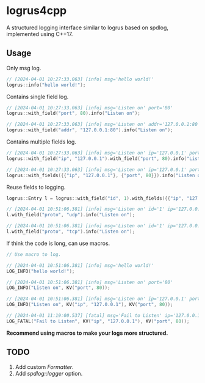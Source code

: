 # logrus4cpp

A structured logging interface similar to logrus based on spdlog, implemented using C++17.

## Usage

Only msg log.
```cpp
// [2024-04-01 10:27:33.063] [info] msg='hello world!'
logrus::info("hello world!");
```

Contains single field log.
```cpp
// [2024-04-01 10:27:33.063] [info] msg='Listen on' port='80'
logrus::with_field("port", 80).info("Listen on");

// [2024-04-01 10:27:33.063] [info] msg='Listen on' addr='127.0.0.1:80'
logrus::with_field("addr", "127.0.0.1:80").info("Listen on");
```

Contains multiple fields log.
```cpp
// [2024-04-01 10:27:33.063] [info] msg='Listen on' ip='127.0.0.1' port='80'
logrus::with_field("ip", "127.0.0.1").with_field("port", 80).info("Listen on");

// [2024-04-01 10:27:33.063] [info] msg='Listen on' ip='127.0.0.1' port='80'
logrus::with_fields({{"ip", "127.0.0.1"}, {"port", 80}}).info("Listen on");
```

Reuse fields to logging.
```cpp
logrus::Entry l = logrus::with_field("id", 1).with_fields({{"ip", "127.0.0.1"}, {"port", 80}});

// [2024-04-01 10:51:06.381] [info] msg='Listen on' id='1' ip='127.0.0.1' port='80' proto='udp'
l.with_field("proto", "udp").info("Listen on");

// [2024-04-01 10:51:06.381] [info] msg='Listen on' id='1' ip='127.0.0.1' port='80' proto='tcp'
l.with_field("proto", "tcp").info("Listen on");
```

If think the code is long, can use macros.
```cpp
// Use macro to log.

// [2024-04-01 10:51:06.381] [info] msg='hello world!'
LOG_INFO("hello world!");

// [2024-04-01 10:51:06.381] [info] msg='Listen on' port='80'
LOG_INFO("Listen on", KV("port", 80));

// [2024-04-01 10:51:06.381] [info] msg='Listen on' ip='127.0.0.1' port='80'
LOG_INFO("Listen on", KV("ip", "127.0.0.1"), KV("port", 80));

// [2024-04-01 11:19:00.537] [fatal] msg='Fail to Listen' ip='127.0.0.1' port='80'
LOG_FATAL("Fail to Listen", KV("ip", "127.0.0.1"), KV("port", 80));
```

**Recommend using macros to make your logs more structured.**

## TODO
1. Add custom *Formatter*.
2. Add *spdlog::logger* option.